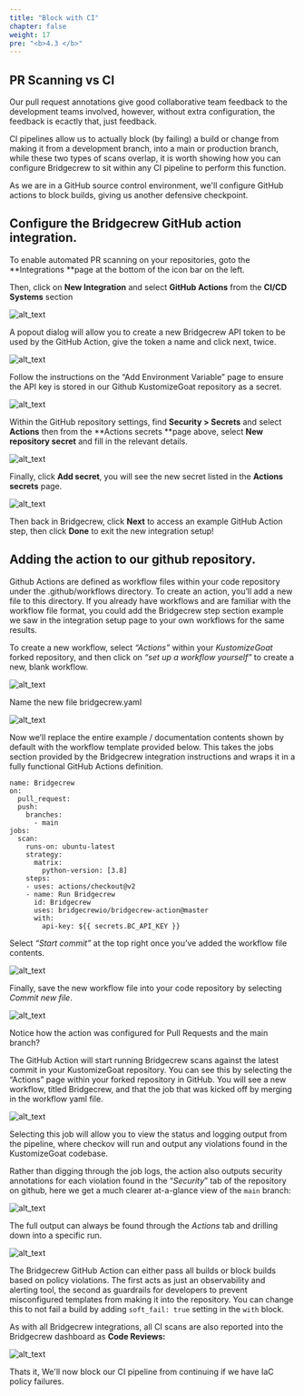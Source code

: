 ```yaml
---
title: "Block with CI"
chapter: false
weight: 17
pre: "<b>4.3 </b>"
---
```



##  PR Scanning vs CI

Our pull request annotations give good collaborative team feedback to the development teams involved, however, without extra configuration, the feedback is ecactly that, just feedback.

CI pipelines allow us to actually block (by failing) a build or change from making it from a development branch, into a main or production branch, while these two types of scans overlap, it is worth showing how you can configure Bridgecrew to sit within any CI pipeline to perform this function.

As we are in a GitHub source control environment, we'll configure GitHub actions to block builds, giving us another defensive checkpoint.



## Configure the Bridgecrew GitHub action integration.

To enable automated PR scanning on your repositories, goto the **Integrations **page at the bottom of the icon bar on the left.

Then, click on **New Integration** and select **GitHub Actions** from the **CI/CD Systems** section


![alt_text](images/bcIntegrationsforCI.png "image_tooltip")


A popout dialog will allow you to create a new Bridgecrew API token to be used by the GitHub Action, give the token a name and click next, twice.


![alt_text](images/bcGHAIntegration-1.png "image_tooltip")


Follow the instructions on the “Add Environment Variable” page to ensure the API key is stored in our Github KustomizeGoat repository as a secret. 


![alt_text](images/githubActionsSecrets.png "image_tooltip")


Within the GitHub repository settings, find **Security > Secrets** and select **Actions** then from the **Actions secrets **page above, select **New repository secret** and fill in the relevant details.


![alt_text](images/githubStoreBCAPIKey.png "image_tooltip")


Finally, click **Add secret**, you will see the new secret listed in the **Actions secrets** page.


![alt_text](images/githubRepoSecretDone.png "image_tooltip")


Then back in Bridgecrew, click **Next** to access an example GitHub Action step, then click **Done** to exit the new integration setup! 


## Adding the action to our github repository.

Github Actions are defined as workflow files within your code repository under the .github/workflows directory. To create an action, you’ll add a new file to this directory. If you already have workflows and are familiar with the workflow file format, you could add the Bridgecrew step section example we saw in the integration setup page to your own workflows for the same results.

To create a new workflow, select *“Actions”* within your *KustomizeGoat* forked repository, and then click on *“set up a workflow yourself”* to create a new, blank workflow.


![alt_text](images/githubGetStartedActions.png "image_tooltip")


Name the new file bridgecrew.yaml  
 

![alt_text](images/githubSaveBridgecrewYml.png "image_tooltip")
 


Now we’ll replace the entire example / documentation contents shown by default with the workflow template provided below. This takes the jobs section provided by the Bridgecrew integration instructions and wraps it in a fully functional GitHub Actions definition.


```
name: Bridgecrew
on:
  pull_request:
  push:
    branches:
      - main
jobs:
  scan:
    runs-on: ubuntu-latest
    strategy:
      matrix:
        python-version: [3.8]
    steps:
    - uses: actions/checkout@v2
    - name: Run Bridgecrew 
      id: Bridgecrew
      uses: bridgecrewio/bridgecrew-action@master
      with:
        api-key: ${{ secrets.BC_API_KEY }}
```


Select *“Start commit”* at the top right once you’ve added the workflow file contents.


![alt_text](images/githubAddCheckovActionConfig.png "image_tooltip")


Finally, save the new workflow file into your code repository by selecting *Commit new file*.


![alt_text](images/githubPRCheckovAction.png "image_tooltip")


Notice how the action was configured for Pull Requests and the main branch?

The GitHub Action will start running Bridgecrew scans against the latest commit in your KustomizeGoat repository. You can see this by selecting the “Actions” page within your forked repository in GitHub. You will see a new workflow, titled Bridgecrew, and that the job that was kicked off by merging in the workflow yaml file.


![alt_text](images/githubActionsWorkflows.png "image_tooltip")


Selecting this job will allow you to view the status and logging output from the pipeline, where checkov will run and output any violations found in the KustomizeGoat codebase.

Rather than digging through the job logs, the action also outputs security annotations for each violation found in the “*Security*” tab of the repository on github, here we get a much clearer at-a-glance view of the `main` branch:


![alt_text](images/githubActionSecurityTab.png "image_tooltip")


The full output can always be found through the *Actions* tab and drilling down into a specific run.


![alt_text](images/CheckovRawGitHubActionOutput.png "image_tooltip")


The Bridgecrew GitHub Action can either pass all builds or block builds based on policy violations. The first acts as just an observability and alerting tool, the second as guardrails for developers to prevent misconfigured templates from making it into the repository. You can change this to not fail a build by adding `soft_fail: true` setting in the `with` block.

As with all Bridgecrew integrations, all CI scans are also reported into the Bridgecrew dashboard as **Code Reviews:** 
 

![alt_text](images/bcCodeReviewCheckovActions.png "image_tooltip")


Thats it, We'll now block our CI pipeline from continuing if we have IaC policy failures.

